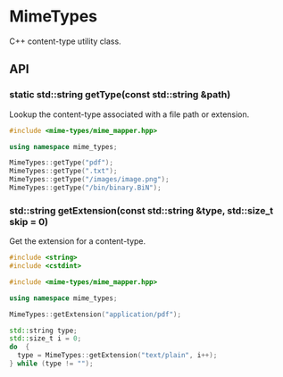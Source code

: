 # MimeTypes

C++ content-type utility class.

## API

### static std::string getType(const std::string &path)

Lookup the content-type associated with a file path or extension.

```cpp
#include <mime-types/mime_mapper.hpp>

using namespace mime_types;

MimeTypes::getType("pdf");
MimeTypes::getType(".txt");
MimeTypes::getType("/images/image.png");
MimeTypes::getType("/bin/binary.BiN");
```

### std::string getExtension(const std::string &type, std::size_t skip = 0)

Get the extension for a content-type.

```cpp
#include <string>
#include <cstdint>

#include <mime-types/mime_mapper.hpp>

using namespace mime_types;

MimeTypes::getExtension("application/pdf");

std::string type;
std::size_t i = 0;
do  {
  type = MimeTypes::getExtension("text/plain", i++);
} while (type != "");
```

## Mime data source

[node-mime](https://github.com/broofa/mime/blob/main/types/standard.js)
